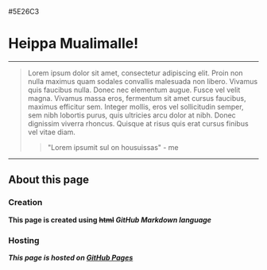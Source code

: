 #5E26C3

# Heippa Mualimalle!
***
> Lorem ipsum dolor sit amet, consectetur adipiscing elit. Proin non nulla maximus quam sodales convallis malesuada non libero. Vivamus quis faucibus nulla. Donec nec elementum augue. Fusce vel velit magna. Vivamus massa eros, fermentum sit amet cursus faucibus, maximus efficitur sem. Integer mollis, eros vel sollicitudin semper, sem nibh lobortis purus, quis ultricies arcu dolor at nibh. Donec dignissim viverra rhoncus. Quisque at risus quis erat cursus finibus vel vitae diam.
>> "Lorem ipsumit sul on housuissas" - me
***
## About this page
### Creation
**This page is created using ~~html~~ _GitHub Markdown language_**
### Hosting
***This page is hosted on [GitHub Pages](https://pages.github.com/)***

